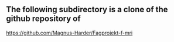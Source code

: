 ## The following subdirectory is a clone of the github repository of


https://github.com/Magnus-Harder/Fagprojekt-f-mri





